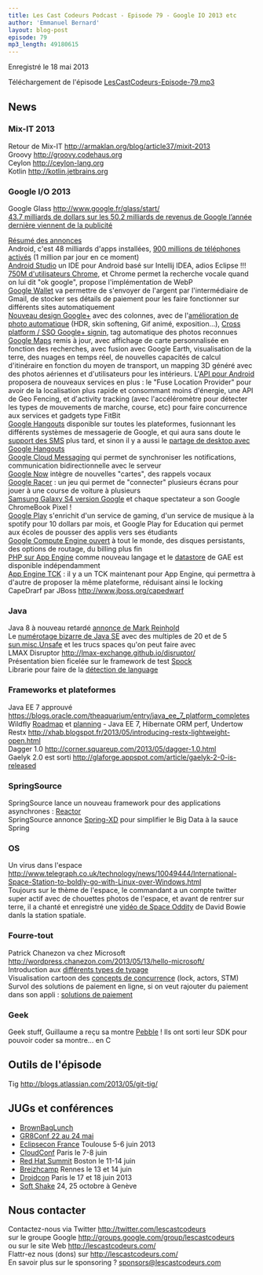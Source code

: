 ```yaml
---
title: Les Cast Codeurs Podcast - Episode 79 - Google IO 2013 etc
author: 'Emmanuel Bernard'
layout: blog-post
episode: 79
mp3_length: 49180615
---
```

Enregistré le 18 mai 2013

Téléchargement de l'épisode [LesCastCodeurs-Episode-79.mp3](http://traffic.libsyn.com/lescastcodeurs/LesCastCodeurs-Episode-79.mp3)

## News

### Mix-IT 2013

Retour de Mix-IT <http://armaklan.org/blog/article37/mixit-2013>  
Groovy <http://groovy.codehaus.org>  
Ceylon <http://ceylon-lang.org>  
Kotlin <http://kotlin.jetbrains.org>  

### Google I/O 2013

Google Glass <http://www.google.fr/glass/start/>  
[43.7 milliards de dollars sur les 50.2 milliards  de revenus de Google l’année dernière viennent de la publicité](http://www.presse-citron.net/larry-page-en-passe-de-devenir-le-nouveau-steve-jobs)

[Résumé des annonces](http://googleblog.blogspot.fr/2013/05/live-from-google-io-mo-screens-mo.html)  
Android, c'est 48 milliards d'apps installées, [900 millions de téléphones activés](http://techcrunch.com/2013/05/15/google-announces-it-has-reached-900m-android-activations/) (1 million par jour en ce moment)  
[Android Studio](http://thenextweb.com/google/2013/05/15/google-announces-android-studio-an-ide-built-just-for-android-developers/) un IDE pour Android basé sur Intellij IDEA, adios Eclipse !!!  
[750M d'utilisateurs Chrome](http://techcrunch.com/2013/05/15/googles-chrome-browser-now-has-750-million-active-users/), et Chrome permet la recherche vocale quand on lui dit "ok google", propose l'implémentation de WebP  
[Google Wallet](http://techcrunch.com/2013/05/15/death-by-a-thousand-cuts-google-wallets-plan-to-take-on-paypal-leverages-chrome-android-google-gmail-more/) va permettre de s'envoyer de l'argent par l'intermédiaire de Gmail, de stocker ses détails de paiement pour les faire fonctionner sur différents sites automatiquement  
[Nouveau design Google+](http://techcrunch.com/2013/05/15/google-redesigns-its-stream-to-include-multi-column-google-now-esque-cards-auto-hashtags-and-more/) avec des colonnes, avec de l'[amélioration de photo automatique](http://techcrunch.com/2013/05/15/google-photos-can-now-automatically-create-animated-gifs-panoramas-hdr-images-and-better-group-shots/) (HDR, skin softening, Gif animé, exposition...), [Cross platform / SSO Google+ signin](http://googleplusplatform.blogspot.fr/2013/05/cross-platform-single-sign-on.html), tag automatique des photos reconnues  
[Google Maps](http://google-latlong.blogspot.fr/2013/05/meet-new-google-maps-map-for-every.html) remis à jour, avec affichage de carte personnalisée en fonction des recherches, avec fusion avec Google Earth, visualisation de la terre, des nuages en temps réel, de nouvelles capacités de calcul d'itinéraire en fonction du moyen de transport, un mapping 3D généré avec des photos aériennes et d'utilisateurs pour les intérieurs. L'[API pour Android](http://mashable.com/2013/05/15/google-location-services/) proposera de nouveaux services en plus : le "Fuse Location Provider" pour avoir de la localisation plus rapide et consommant moins d'énergie, une API de Geo Fencing, et d'activity tracking (avec l'accéléromètre pour détecter les types de mouvements de marche, course, etc) pour faire concurrence aux services et gadgets type FitBit  
[Google Hangouts](http://techcrunch.com/2013/05/15/google-hangouts-messaging-app/) disponible sur toutes les plateformes, fusionnant les différents systèmes de messagerie de Google, et qui aura sans doute le [support des SMS](http://thenextweb.com/google/2013/05/16/googles-hangouts-service-will-rival-imessage-with-support-for-sms-google-play-listing-reveals/) plus tard, et sinon il y a aussi le [partage de desktop avec Google Hangouts](http://www.theverge.com/2013/5/1/4291220/google-adds-remote-desktop-to-hangouts)  
[Google Cloud Messaging](http://mashable.com/2013/05/15/google-cloud-messaging-updates/) qui permet de synchroniser les notifications, communication bidirectionnelle avec le serveur  
[Google Now](http://insidesearch.blogspot.fr/2013/05/a-multi-screen-and-conversational.html) intègre de nouvelles "cartes", des rappels vocaux  
[Google Racer](http://www.theverge.com/2013/5/15/4333920/google-chrome-racer-experiment) : un jeu qui permet de "connecter" plusieurs écrans pour jouer à une course de voiture à plusieurs  
[Samsung Galaxy S4 version Google](http://www.theverge.com/2013/5/15/4333716/galaxy-s4-stock-android-google-io-2013) et chaque spectateur a son Google ChromeBook Pixel !  
[Google Play](http://officialandroid.blogspot.fr/2013/05/androidio-just-press-play.html) s'enrichit d'un service de gaming, d'un service de musique à la spotify pour 10 dollars par mois, et Google Play for Education qui permet aux écoles de pousser des applis vers ses étudiants  
[Google Compute Engine ouvert](http://www.engadget.com/2013/05/16/google-cloud-platform-compute-engine/) à tout le monde, des disques persistants, des options de routage, du billing plus fin  
[PHP sur App Engine](http://googlecloudplatform.blogspot.fr/2013/05/ushering-in-next-generation-of.html) comme nouveau langage et le [datastore](https://developers.google.com/datastore/) de GAE est disponible indépendamment  
[App Engine TCK](https://github.com/GoogleCloudPlatform/appengine-tck) : il y a un TCK maintenant pour App Engine, qui permettra à d'autre de proposer la même plateforme, réduisant ainsi le locking  
CapeDrarf par JBoss <http://www.jboss.org/capedwarf>  

### Java

Java 8 à nouveau retardé [annonce de Mark Reinhold](http://mreinhold.org/blog/secure-the-train)  
Le [numérotage bizarre de Java SE](http://www.infoq.com/news/2013/05/javse-versions) avec des multiples de 20 et de 5  
[sun.misc.Unsafe](http://mishadoff.github.io/blog/java-magic-part-4-sun-dot-misc-dot-unsafe/) et les trucs spaces qu'on peut faire avec  
LMAX Disruptor <http://lmax-exchange.github.io/disruptor/>  
Présentation bien ficelée sur le framework de test [Spock](http://www.infoq.com/presentations/Spock)  
Librarie pour faire de la [détection de language](https://code.google.com/p/language-detection/)  

### Frameworks et plateformes

Java EE 7 approuvé <https://blogs.oracle.com/theaquarium/entry/java_ee_7_platform_completes>  
Wildfly [Roadmap](https://issues.jboss.org/browse/WFLY?selectedTab=com.atlassian.jira.plugin.system.project%3Aroadmap-panel) et [planning](http://lists.jboss.org/pipermail/wildfly-dev/2013-May/000062.html) - Java EE 7, Hibernate ORM perf, Undertow   
Restx <http://xhab.blogspot.fr/2013/05/introducing-restx-lightweight-open.html>  
Dagger 1.0 <http://corner.squareup.com/2013/05/dagger-1.0.html>  
Gaelyk 2.0 est sorti <http://glaforge.appspot.com/article/gaelyk-2-0-is-released>  

### SpringSource

SpringSource lance un nouveau framework pour des applications asynchrones : [Reactor](http://www.springsource.org/node/22606)  
SpringSource annonce [Spring-XD](http://blog.springsource.org/2013/04/23/introducing-spring-xd/) pour simplifier le Big Data à la sauce Spring  

### OS

Un virus dans l'espace <http://www.telegraph.co.uk/technology/news/10049444/International-Space-Station-to-boldly-go-with-Linux-over-Windows.html>  
Toujours sur le thème de l'espace, le commandant a un compte twitter super actif avec de chouettes photos de l'espace, et avant de rentrer sur terre, il a chanté et enregistré une [vidéo de Space Oddity](http://www.youtube.com/watch?v=KaOC9danxNo) de David Bowie danls la station spatiale.

### Fourre-tout

Patrick Chanezon va chez Microsoft <http://wordpress.chanezon.com/2013/05/13/hello-microsoft/>  
Introduction aux [différents types de typage](http://coding.smashingmagazine.com/2013/04/18/introduction-to-programming-type-systems/)   
Visualisation cartoon des [concepts de concurrence](http://adit.io/posts/2013-05-15-Locks,-Actors,-And-STM-In-Pictures.html) (lock, actors, STM)  
Survol des solutions de paiement en ligne, si on veut rajouter du paiement dans son appli : [solutions de paiement](http://www.epseelon.com/2013/04/17/payment-processing-landscape-in-europe/)

### Geek
 
Geek stuff, Guillaume a reçu sa montre [Pebble](http://getpebble.com/) ! Ils ont sorti leur SDK pour pouvoir coder sa montre... en C

## Outils de l'épisode

Tig <http://blogs.atlassian.com/2013/05/git-tig/>

## JUGs et conférences

- [BrownBagLunch](http://www.brownbaglunch.fr)
- [GR8Conf 22 au 24 mai](http://gr8conf.eu/index)
- [Eclipsecon France](http://www.eclipsecon.org/france2013/) Toulouse 5-6 juin 2013
- [CloudConf](http://www.cloudconf.eu) Paris le 7-8 juin
- [Red Hat Summit](http://www.redhat.com/summit/) Boston le 11-14 juin
- [Breizhcamp](http://www.breizhcamp.org) Rennes le 13 et 14 juin
- [Droidcon](http://fr.droidcon.com/2013/) Paris le 17 et 18 juin 2013
- [Soft Shake](http://soft-shake.ch) 24, 25 octobre à Genève

## Nous contacter

Contactez-nous via Twitter <http://twitter.com/lescastcodeurs>  
sur le groupe Google <http://groups.google.com/group/lescastcodeurs>  
ou sur le site Web <http://lescastcodeurs.com/>  
Flattr-ez nous (dons) sur <http://lescastcodeurs.com/>  
En savoir plus sur le sponsoring ? sponsors@lescastcodeurs.com
